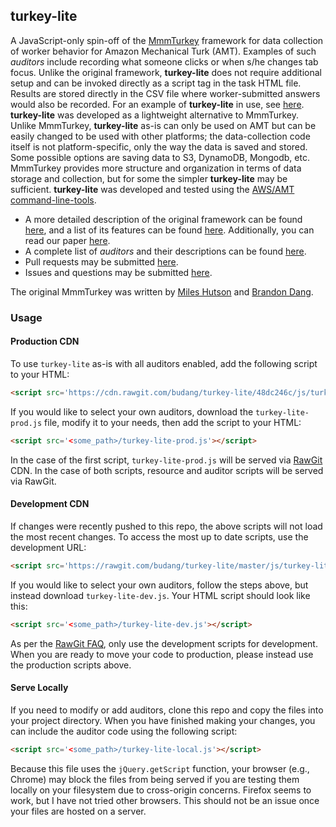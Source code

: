 ## turkey-lite

A JavaScript-only spin-off of the [MmmTurkey](https://github.com/CuriousG102/turkey/) framework for data collection of worker behavior for Amazon Mechanical Turk (AMT). Examples of such *auditors* include recording what someone clicks or when s/he changes tab focus. Unlike the original framework, **turkey-lite** does not require additional setup and can be invoked directly as a script tag in the task HTML file. Results are stored directly in the CSV file where worker-submitted answers would also be recorded. For an example of **turkey-lite** in use, see [here](https://github.com/ambikaverma/CrowdSourcing-Project-MachineAssistedApproach/tree/master/object_detection/correction). **turkey-lite** was developed as a lightweight alternative to MmmTurkey. Unlike MmmTurkey, **turkey-lite** as-is can only be used on AMT but can be easily changed to be used with other platforms; the data-collection code itself is not platform-specific, only the way the data is saved and stored. Some possible options are saving data to S3, DynamoDB, Mongodb, etc. MmmTurkey provides more structure and organization in terms of data storage and collection, but for some the simpler **turkey-lite** may be sufficient. **turkey-lite** was developed and tested using the [AWS/AMT command-line-tools](https://requester.mturk.com/developer/tools/clt).


- A more detailed description of the original framework can be found [here](https://curiousg102.github.io/turkey/index.html#mmmturkey), and a list of its features can be found [here](https://curiousg102.github.io/turkey/features.html). Additionally, you can read our paper [here](https://arxiv.org/abs/1609.00945).
- A complete list of *auditors* and their descriptions can be found [here](https://curiousg102.github.io/turkey/stepsauditors.html#auditors).
- Pull requests may be submitted [here](https://github.com/budang/turkey-lite/pulls).
- Issues and questions may be submitted [here](https://github.com/budang/turkey-lite/issues).

The original MmmTurkey was written by [Miles Hutson](https://github.com/CuriousG102) and [Brandon Dang](https://github.com/budang).

### Usage

#### Production CDN
To use `turkey-lite` as-is with all auditors enabled, add the following script to your HTML:
```html
<script src='https://cdn.rawgit.com/budang/turkey-lite/48dc246c/js/turkey-lite-prod.js'></script>
```
If you would like to select your own auditors, download the `turkey-lite-prod.js` file, modify it to your needs, then add the script to your HTML:
```html
<script src='<some_path>/turkey-lite-prod.js'></script>
```
In the case of the first script, `turkey-lite-prod.js` will be served via [RawGit](https://rawgit.com) CDN. In the case of both scripts, resource and auditor scripts will be served via RawGit.

#### Development CDN
If changes were recently pushed to this repo, the above scripts will not load the most recent changes. To access the most up to date scripts, use the development URL:
```html
<script src='https://rawgit.com/budang/turkey-lite/master/js/turkey-lite-dev.js'></script>
```
If you would like to select your own auditors, follow the steps above, but instead download `turkey-lite-dev.js`. Your HTML script should look like this:
```html
<script src='<some_path>/turkey-lite-dev.js'></script>
```
As per the [RawGit FAQ](https://github.com/rgrove/rawgit/blob/master/FAQ.md), only use the development scripts for development. When you are ready to move your code to production, please instead use the production scripts above.

#### Serve Locally
If you need to modify or add auditors, clone this repo and copy the files into your project directory. When you have finished making your changes, you can include the auditor code using the following script:
```html
<script src='<some_path>/turkey-lite-local.js'></script>
```
Because this file uses the `jQuery.getScript` function, your browser (e.g., Chrome) may block the files from being served if you are testing them locally on your filesystem due to cross-origin concerns. Firefox seems to work, but I have not tried other browsers. This should not be an issue once your files are hosted on a server.








